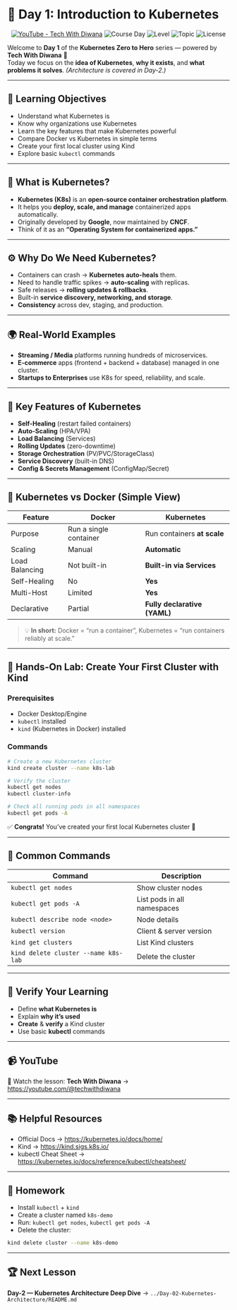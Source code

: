 # 🚀 Day 1: Introduction to Kubernetes

<p align="center">
  <a href="https://youtube.com/@techwithdiwana"><img alt="YouTube - Tech With Diwana" src="https://img.shields.io/badge/YouTube-Tech%20With%20Diwana-red"></a>
  <img alt="Course Day" src="https://img.shields.io/badge/Day-01-blue">
  <img alt="Level" src="https://img.shields.io/badge/Level-Beginner-success">
  <img alt="Topic" src="https://img.shields.io/badge/Topic-Kubernetes%20Intro-informational">
  <img alt="License" src="https://img.shields.io/badge/License-MIT-lightgrey">
</p>

Welcome to **Day 1** of the **Kubernetes Zero to Hero** series — powered by **Tech With Diwana** 🎥  
Today we focus on the **idea of Kubernetes**, **why it exists**, and **what problems it solves**. *(Architecture is covered in Day-2.)*

---

## 🎯 Learning Objectives
- Understand what Kubernetes is  
- Know why organizations use Kubernetes  
- Learn the key features that make Kubernetes powerful  
- Compare Docker vs Kubernetes in simple terms  
- Create your first local cluster using Kind  
- Explore basic `kubectl` commands  

---

## 🧠 What is Kubernetes?
- **Kubernetes (K8s)** is an **open-source container orchestration platform**.  
- It helps you **deploy, scale, and manage** containerized apps automatically.  
- Originally developed by **Google**, now maintained by **CNCF**.  
- Think of it as an **“Operating System for containerized apps.”**

---

## ⚙️ Why Do We Need Kubernetes?
- Containers can crash → **Kubernetes auto-heals** them.  
- Need to handle traffic spikes → **auto-scaling** with replicas.  
- Safe releases → **rolling updates & rollbacks**.  
- Built-in **service discovery, networking, and storage**.  
- **Consistency** across dev, staging, and production.

---

## 🌍 Real-World Examples
- **Streaming / Media** platforms running hundreds of microservices.  
- **E-commerce** apps (frontend + backend + database) managed in one cluster.  
- **Startups to Enterprises** use K8s for speed, reliability, and scale.

---

## 💪 Key Features of Kubernetes
- **Self-Healing** (restart failed containers)  
- **Auto-Scaling** (HPA/VPA)  
- **Load Balancing** (Services)  
- **Rolling Updates** (zero-downtime)  
- **Storage Orchestration** (PV/PVC/StorageClass)  
- **Service Discovery** (built-in DNS)  
- **Config & Secrets Management** (ConfigMap/Secret)

---

## 🧩 Kubernetes vs Docker (Simple View)
| Feature | Docker | Kubernetes |
|---|---|---|
| Purpose | Run a single container | Run containers **at scale** |
| Scaling | Manual | **Automatic** |
| Load Balancing | Not built-in | **Built-in via Services** |
| Self-Healing | No | **Yes** |
| Multi-Host | Limited | **Yes** |
| Declarative | Partial | **Fully declarative (YAML)** |

> 💡 **In short:** Docker = “run a container”, Kubernetes = “run containers reliably at scale.”

---

## 🧪 Hands-On Lab: Create Your First Cluster with Kind
### Prerequisites
- Docker Desktop/Engine  
- `kubectl` installed  
- `kind` (Kubernetes in Docker) installed  

### Commands
```bash
# Create a new Kubernetes cluster
kind create cluster --name k8s-lab

# Verify the cluster
kubectl get nodes
kubectl cluster-info

# Check all running pods in all namespaces
kubectl get pods -A
```

✅ **Congrats!** You’ve created your first local Kubernetes cluster 🎉

---

## 🧠 Common Commands
| Command | Description |
|---|---|
| `kubectl get nodes` | Show cluster nodes |
| `kubectl get pods -A` | List pods in all namespaces |
| `kubectl describe node <node>` | Node details |
| `kubectl version` | Client & server version |
| `kind get clusters` | List Kind clusters |
| `kind delete cluster --name k8s-lab` | Delete the cluster |

---

## 🧩 Verify Your Learning
- Define **what Kubernetes is**  
- Explain **why it’s used**  
- **Create** & **verify** a Kind cluster  
- Use basic **kubectl** commands

---

## 📹 YouTube
🎥 Watch the lesson: **Tech With Diwana** → https://youtube.com/@techwithdiwana

---

## 📚 Helpful Resources
- Official Docs → https://kubernetes.io/docs/home/  
- Kind → https://kind.sigs.k8s.io/  
- kubectl Cheat Sheet → https://kubernetes.io/docs/reference/kubectl/cheatsheet/

---

## 🏁 Homework
- Install `kubectl` + `kind`  
- Create a cluster named `k8s-demo`  
- Run: `kubectl get nodes`, `kubectl get pods -A`  
- Delete the cluster:
```bash
kind delete cluster --name k8s-demo
```

---

## 🏆 Next Lesson
**Day-2 — Kubernetes Architecture Deep Dive** → `../Day-02-Kubernetes-Architecture/README.md`

